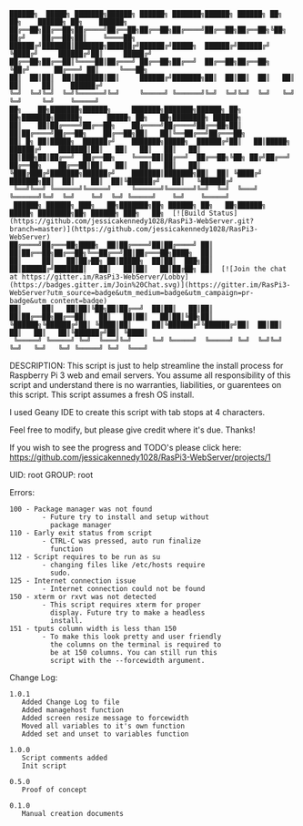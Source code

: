 ```
██████╗  █████╗ ███████╗██████╗ ██████╗ ███████╗██████╗ ██████╗ ██╗   ██╗    ██████╗ ██╗    ██████╗
██╔══██╗██╔══██╗██╔════╝██╔══██╗██╔══██╗██╔════╝██╔══██╗██╔══██╗╚██╗ ██╔╝    ██╔══██╗██║    ╚════██╗
██████╔╝███████║███████╗██████╔╝██████╔╝█████╗  ██████╔╝██████╔╝ ╚████╔╝     ██████╔╝██║     █████╔╝
██╔══██╗██╔══██║╚════██║██╔═══╝ ██╔══██╗██╔══╝  ██╔══██╗██╔══██╗  ╚██╔╝      ██╔═══╝ ██║     ╚═══██╗
██║  ██║██║  ██║███████║██║     ██████╔╝███████╗██║  ██║██║  ██║   ██║       ██║     ██║    ██████╔╝
╚═╝  ╚═╝╚═╝  ╚═╝╚══════╝╚═╝     ╚═════╝ ╚══════╝╚═╝  ╚═╝╚═╝  ╚═╝   ╚═╝       ╚═╝     ╚═╝    ╚═════╝
██╗    ██╗███████╗██████╗     ███████╗███████╗██████╗ ██╗   ██╗███████╗██████╗      █████╗ ██╗   ██╗████████╗ ██████╗
██║    ██║██╔════╝██╔══██╗    ██╔════╝██╔════╝██╔══██╗██║   ██║██╔════╝██╔══██╗    ██╔══██╗██║   ██║╚══██╔══╝██╔═══██╗
██║ █╗ ██║█████╗  ██████╔╝    ███████╗█████╗  ██████╔╝██║   ██║█████╗  ██████╔╝    ███████║██║   ██║   ██║   ██║   ██║
██║███╗██║██╔══╝  ██╔══██╗    ╚════██║██╔══╝  ██╔══██╗╚██╗ ██╔╝██╔══╝  ██╔══██╗    ██╔══██║██║   ██║   ██║   ██║   ██║
╚███╔███╔╝███████╗██████╔╝    ███████║███████╗██║  ██║ ╚████╔╝ ███████╗██║  ██║    ██║  ██║╚██████╔╝   ██║   ╚██████╔╝
 ╚══╝╚══╝ ╚══════╝╚═════╝     ╚══════╝╚══════╝╚═╝  ╚═╝  ╚═══╝  ╚══════╝╚═╝  ╚═╝    ╚═╝  ╚═╝ ╚═════╝    ╚═╝    ╚═════╝
 ██████╗ ██████╗ ███╗   ██╗███████╗██╗ ██████╗ ██╗   ██╗██████╗  █████╗ ████████╗██╗ ██████╗ ███╗   ██╗  [![Build Status](https://github.com/jessicakennedy1028/RasPi3-WebServer.git?branch=master)](https://github.com/jessicakennedy1028/RasPi3-WebServer)
██╔════╝██╔═══██╗████╗  ██║██╔════╝██║██╔════╝ ██║   ██║██╔══██╗██╔══██╗╚══██╔══╝██║██╔═══██╗████╗  ██║
██║     ██║   ██║██╔██╗ ██║█████╗  ██║██║  ███╗██║   ██║██████╔╝███████║   ██║   ██║██║   ██║██╔██╗ ██║  [![Join the chat at https://gitter.im/RasPi3-WebServer/Lobby](https://badges.gitter.im/Join%20Chat.svg)](https://gitter.im/RasPi3-WebServer?utm_source=badge&utm_medium=badge&utm_campaign=pr-badge&utm_content=badge)
██║     ██║   ██║██║╚██╗██║██╔══╝  ██║██║   ██║██║   ██║██╔══██╗██╔══██║   ██║   ██║██║   ██║██║╚██╗██║
╚██████╗╚██████╔╝██║ ╚████║██║     ██║╚██████╔╝╚██████╔╝██║  ██║██║  ██║   ██║   ██║╚██████╔╝██║ ╚████║
 ╚═════╝ ╚═════╝ ╚═╝  ╚═══╝╚═╝     ╚═╝ ╚═════╝  ╚═════╝ ╚═╝  ╚═╝╚═╝  ╚═╝   ╚═╝   ╚═╝ ╚═════╝ ╚═╝  ╚═══╝
 ```
  DESCRIPTION:
  This script is just to help streamline the install process for Raspberry Pi 3 web and email servers. You assume all responsibility of this script and understand there is no warranties, liabilities, or guarentees on this script. This script assumes a fresh OS install.

  I used Geany IDE to create this script with tab stops at 4 characters.

  Feel free to modify, but please give credit where it's due. Thanks!
  
  If you wish to see the progress and TODO's please click here: https://github.com/jessicakennedy1028/RasPi3-WebServer/projects/1

  UID: root GROUP: root


  Errors:

    100 - Package manager was not found
			- Future try to install and setup without
			  package manager
    110 - Early exit status from script
			- CTRL-C was pressed, auto run finalize
			  function
    112 - Script requires to be run as su
			- changing files like /etc/hosts require
			  sudo.
    125 - Internet connection issue
			- Internet connection could not be found
    150 - xterm or rxvt was not detected
			- This script requires xterm for proper
			  display. Future try to make a headless
			  install.
    151 - tputs column width is less than 150
			- To make this look pretty and user friendly
			  the columns on the terminal is required to
			  be at 150 columns. You can still run this
			  script with the --forcewidth argument.


  Change Log:

    1.0.1
       Added Change Log to file
       Added managehost function
       Added screen resize message to forcewidth
       Moved all variables to it's own function
       Added set and unset to variables function

    1.0.0
       Script comments added
       Init script

    0.5.0
       Proof of concept

    0.1.0
       Manual creation documents
